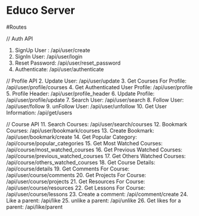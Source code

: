 
# Educo Server

#Routes

// Auth API
1. SignUp User : /api/user/create
2. SignIn User: /api/user/login
3. Reset Password: /api/user/reset_password
4. Authenticate: /api/user/authenticate

// Profile API
2. Update User: /api/user/update
3. Get Courses For Profile: /api/user/profile/courses
4. Get Authenticated User Profile: /api/user/profile
5. Profile Header: /api/user/profile_header
6. Update Profile: /api/user/profile/update
7. Search User: /api/user/search
8. Follow User: /api/user/follow
9. unFollow User: /api/user/unfollow
10. Get User Information: /api/get/users

// Course API
11. Search Courses: /api/user/search/courses
12. Bookmark Courses: /api/user/bookmark/courses
13. Create Bookmark: /api/user/bookmark/create
14. Get Popular Category: /api/course/popular_categories
15. Get Most Watched Courses: /api/course/most_watched_courses
16. Get Previous Watched Courses: /api/course/previous_watched_courses
17. Get Others Watched Courses: /api/course/others_watched_courses
18. Get Course Details: /api/course/details
19. Get Comments For Course: /api/user/course/comments
20. Get Projects For Course: /api/user/course/projects
21. Get Resources For Course: /api/user/course/resources
22. Get Lessons For Course: /api/user/course/lessons
23. Create a comment: /api/comment/create
24. Like a parent: /api/like
25. unlike a parent: /api/unlike
26. Get likes for a parent: /api/like/parent


